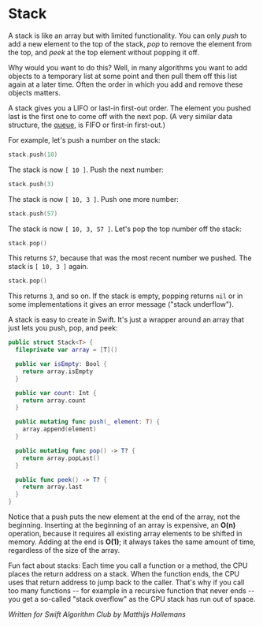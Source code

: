 # Stack

A stack is like an array but with limited functionality. You can only *push* to add a new element to the top of the stack, *pop* to remove the element from the top, and *peek* at the top element without popping it off.

Why would you want to do this? Well, in many algorithms you want to add objects to a temporary list at some point and then pull them off this list again at a later time. Often the order in which you add and remove these objects matters.

A stack gives you a LIFO or last-in first-out order. The element you pushed last is the first one to come off with the next pop. (A very similar data structure, the [queue](../Queue/), is FIFO or first-in first-out.)

For example, let's push a number on the stack:

```swift
stack.push(10)
```

The stack is now `[ 10 ]`. Push the next number:

```swift
stack.push(3)
```

The stack is now `[ 10, 3 ]`. Push one more number:

```swift
stack.push(57)
```

The stack is now `[ 10, 3, 57 ]`. Let's pop the top number off the stack:

```swift
stack.pop()
```

This returns `57`, because that was the most recent number we pushed. The stack is `[ 10, 3 ]` again.

```swift
stack.pop()
```

This returns `3`, and so on. If the stack is empty, popping returns `nil` or in some implementations it gives an error message ("stack underflow").

A stack is easy to create in Swift. It's just a wrapper around an array that just lets you push, pop, and peek:

```swift
public struct Stack<T> {
  fileprivate var array = [T]()

  public var isEmpty: Bool {
    return array.isEmpty
  }

  public var count: Int {
    return array.count
  }

  public mutating func push(_ element: T) {
    array.append(element)
  }

  public mutating func pop() -> T? {
    return array.popLast()
  }

  public func peek() -> T? {
    return array.last
  }
}
```

Notice that a push puts the new element at the end of the array, not the beginning. Inserting at the beginning of an array is expensive, an **O(n)** operation, because it requires all existing array elements to be shifted in memory. Adding at the end is **O(1)**; it always takes the same amount of time, regardless of the size of the array.

Fun fact about stacks: Each time you call a function or a method, the CPU places the return address on a stack. When the function ends, the CPU uses that return address to jump back to the caller. That's why if you call too many functions -- for example in a recursive function that never ends -- you get a so-called "stack overflow" as the CPU stack has run out of space.

*Written for Swift Algorithm Club by Matthijs Hollemans*
